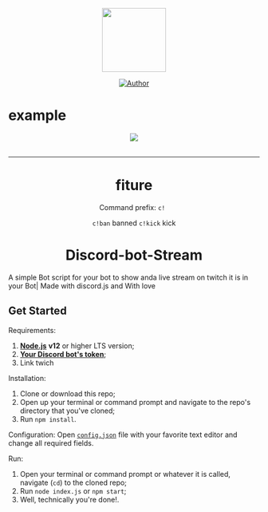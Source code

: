 <p align="center">
<img src="https://prtimes.jp/i/16356/2133/origin/d16356-2133-487276-0.png" width="128" height="128"/>
</p>
<p align="center">
<a href="https://github.com/fskhrijuanda"><img title="Author" src="https://img.shields.io/badge/badge/Author-Fakhri-red.svg?style=for-the-badge&logo=github"></a>
</p>





# example
<div align="center">
    <img src="https://i.imgur.com/QOAEfnC.png"><br><br>

---

# fiture
Command prefix: ```c! ```

`c!ban` banned
`c!kick` kick 

# Discord-bot-Stream
</div>

A simple Bot script for your bot to show anda live stream on twitch  it is in your Bot| Made with discord.js and With love


## Get Started
Requirements:
1. [**Node.js**](https://nodejs.org/en/) **v12** or higher LTS version;
2. [**Your Discord bot's token**](https://discordapp.com/developers/applications/);
3. Link twich

Installation:
1. Clone or download this repo;
2. Open up your terminal or command prompt and navigate to the repo's directory that you've cloned;
3. Run `npm install`.

Configuration:
Open [`config.json`](https://github.com/fskhrijuanda/Discord-bot-Stream/blob/main/config.json) file with your favorite text editor and change all required fields.

Run:
1. Open your terminal or command prompt or whatever it is called, navigate (`cd`) to the cloned repo;
2. Run `node index.js` or `npm start`;
3. Well, technically you're done!.
